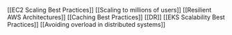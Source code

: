 [[EC2 Scaling Best Practices]]
[[Scaling to millions of users]]
[[Resilient AWS Architectures]]
[[Caching Best Practices]]
[[DR]]
[[EKS Scalability Best Practices]]
[[Avoiding overload in distributed systems]]

